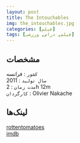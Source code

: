 ```yaml
---
layout: post
title: The Intouchables
img: the_intouchables.jpg
categories: [فیلم]
tags: [فیلم, درام, ورزشی]
---
```


## مشخصات

`کشور` : فرانسه  
`سال تولید` : 2011  
`مدت زمان` : 2h 12m  
`کارگردان` : Olivier Nakache

## لینک‌ها

[rottentomatoes](https://www.rottentomatoes.com/m/the_intouchables)  
[imdb](https://www.imdb.com/title/tt1675434/)